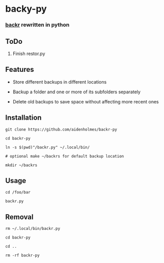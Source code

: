 # backy-py

### [backr](https://github.com/aidenholmes/backr) rewritten in python

## ToDo

1. Finish restor.py

## Features

- Store different backups in different locations

- Backup a folder and one or more of its subfolders separately

- Delete old backups to save space without affecting more recent ones

## Installation

```
git clone https://github.com/aidenholmes/backr-py

cd backr-py

ln -s $(pwd)"/backr.py" ~/.local/bin/

# optional make ~/backrs for default backup location

mkdir ~/backrs
```

## Usage

```
cd /foo/bar

backr.py
```

## Removal

```
rm ~/.local/bin/backr.py

cd backr-py

cd ..

rm -rf backr-py

```

